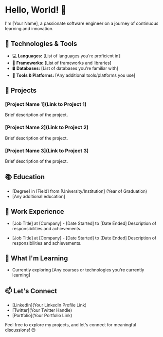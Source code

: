 # Hello, World! 👋

I'm [Your Name], a passionate software engineer on a journey of continuous learning and innovation.

## 🔧 Technologies & Tools

- 💻 **Languages:** [List of languages you're proficient in]
- 🚀 **Frameworks:** [List of frameworks and libraries]
- 🛢️ **Databases:** [List of databases you're familiar with]
- 🧰 **Tools & Platforms:** [Any additional tools/platforms you use]

## 🚀 Projects

### [Project Name 1](Link to Project 1)

Brief description of the project.

### [Project Name 2](Link to Project 2)

Brief description of the project.

### [Project Name 3](Link to Project 3)

Brief description of the project.

## 📚 Education

- [Degree] in [Field] from [University/Institution] (Year of Graduation)
- [Any additional education]

## 💼 Work Experience

- [Job Title] at [Company] - [Date Started] to [Date Ended]
  Description of responsibilities and achievements.

- [Job Title] at [Company] - [Date Started] to [Date Ended]
  Description of responsibilities and achievements.

## 🌱 What I'm Learning

- Currently exploring [Any courses or technologies you're currently learning]

## 📫 Let's Connect

- [LinkedIn](Your LinkedIn Profile Link)
- [Twitter](Your Twitter Handle)
- [Portfolio](Your Portfolio Link)

Feel free to explore my projects, and let's connect for meaningful discussions! 😊
